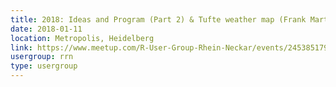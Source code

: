 ```yaml
---
title: 2018: Ideas and Program (Part 2) & Tufte weather map (Frank Martin)
date: 2018-01-11
location: Metropolis, Heidelberg
link: https://www.meetup.com/R-User-Group-Rhein-Neckar/events/245385179/
usergroup: rrn
type: usergroup
---
```

